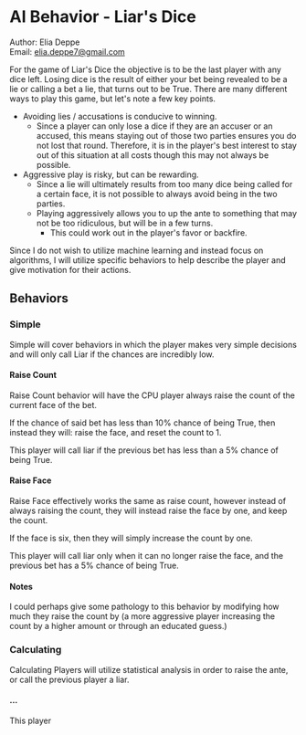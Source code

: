 # AI Behavior - Liar's Dice
Author: Elia Deppe  
Email: elia.deppe7@gmail.com  

For the game of Liar's Dice the objective is to be the last player with any dice left. Losing dice is the result of either your bet being revealed to be a lie or calling a bet a lie, that turns out to be True. There are many different ways to play this game, but let's note a few key points.
- Avoiding lies / accusations is conducive to winning.
  - Since a player can only lose a dice if they are an accuser or an accused, this means staying out of those two parties ensures you do not lost that round. Therefore, it is in the player's best interest to stay out of this situation at all costs though this may not always be possible.
- Aggressive play is risky, but can be rewarding.
  - Since a lie will ultimately results from too many dice being called for a certain face, it is not possible to always avoid being in the two parties.
  - Playing aggressively allows you to up the ante to something that may not be too ridiculous, but will be in a few turns.
    - This could work out in the player's favor or backfire.

Since I do not wish to utilize machine learning and instead focus on algorithms, I will utilize specific behaviors to help describe the player and give motivation for their actions.

## Behaviors

### Simple

Simple will cover behaviors in which the player makes very simple decisions and will only call Liar if the chances are incredibly low.

#### Raise Count
Raise Count behavior will have the CPU player always raise the count of the current face of the bet. 

If the chance of said bet has less than 10% chance of being True, then instead they will: raise the face, and reset the count to 1.

This player will call liar if the previous bet has less than a 5% chance of being True.

#### Raise Face
Raise Face effectively works the same as raise count, however instead of always raising the count, they will instead raise the face by one, and keep the count.

If the face is six, then they will simply increase the count by one.

This player will call liar only when it can no longer raise the face, and the previous bet has a 5% chance of being True.

#### Notes
I could perhaps give some pathology to this behavior by modifying how much they raise the count by (a more aggressive player increasing the count by a higher amount or through an educated guess.)

### Calculating

Calculating Players will utilize statistical analysis in order to raise the ante, or call the previous player a liar.

#### ...

This player 